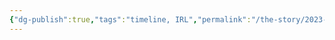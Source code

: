 ```yaml
---
{"dg-publish":true,"tags":"timeline, IRL","permalink":"/the-story/2023-03-14/","dgHomeLink":true,"dgPassFrontmatter":true}
---
```


